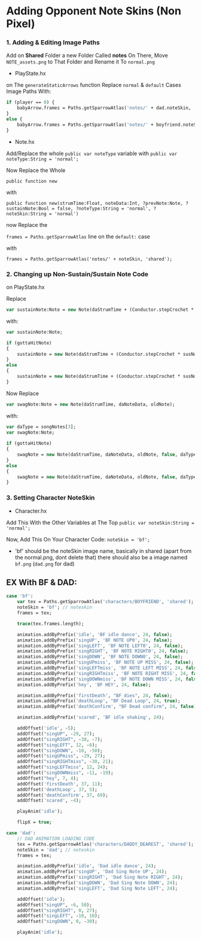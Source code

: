 # Adding Opponent Note Skins (Non Pixel)

### 1. Adding & Editing Image Paths

Add on **Shared** Folder a new Folder Called **notes**
On There, Move `NOTE_assets.png` to That Folder and Rename it To `normal.png`

- PlayState.hx

on The `generateStaticArrows` function
Replace `normal` & `default` Cases Image Paths With:

```haxe
if (player == 0) {
	babyArrow.frames = Paths.getSparrowAtlas('notes/' + dad.noteSkin, 'shared');
}
else {
	babyArrow.frames = Paths.getSparrowAtlas('notes/' + boyfriend.noteSkin, 'shared');
}
```

- Note.hx

Add/Replace the whole `public var noteType` variable with `public var noteType:String = 'normal';`

Now Replace the Whole

`public function new`

with

`public function new(strumTime:Float, noteData:Int, ?prevNote:Note, ?sustainNote:Bool = false, ?noteType:String = 'normal', ?noteSkin:String = 'normal')`

now Replace the

`frames = Paths.getSparrowAtlas` line on the `default:` case

with

`frames = Paths.getSparrowAtlas('notes/' + noteSkin, 'shared');`

### 2. Changing up Non-Sustain/Sustain Note Code

on PlayState.hx

Replace

```haxe
var sustainNote:Note = new Note(daStrumTime + (Conductor.stepCrochet * susNote) + Conductor.stepCrochet, daNoteData, oldNote, true);
```

with:

```haxe
var sustainNote:Note;

if (gottaHitNote)
{
	sustainNote = new Note(daStrumTime + (Conductor.stepCrochet * susNote) + Conductor.stepCrochet, daNoteData, oldNote, true, daType, boyfriend.noteSkin);
}
else
{
	sustainNote = new Note(daStrumTime + (Conductor.stepCrochet * susNote) + Conductor.stepCrochet, daNoteData, oldNote, true, daType, dad.noteSkin);
}
```

Now Replace

```haxe
var swagNote:Note = new Note(daStrumTime, daNoteData, oldNote);
```

with:

```haxe
var daType = songNotes[3];
var swagNote:Note;
					
if (gottaHitNote)
{
	swagNote = new Note(daStrumTime, daNoteData, oldNote, false, daType, boyfriend.noteSkin);
}
else
{
	swagNote = new Note(daStrumTime, daNoteData, oldNote, false, daType, dad.noteSkin);
}
```

### 3. Setting Character NoteSkin

- Character.hx

Add This With the Other Variables at The Top
`public var noteSkin:String = 'normal';`

Now, Add This On Your Character Code: `noteSkin = 'bf';`

- 'bf' should be the noteSkin image name, basically in shared (apart from the normal.png, dont delete that) there should also be a image named `bf.png` (`dad.png` for dad)

## EX With BF & DAD:

```haxe
case 'bf':
	var tex = Paths.getSparrowAtlas('characters/BOYFRIEND', 'shared');
	noteSkin = 'bf'; // noteskin
	frames = tex;

	trace(tex.frames.length);

	animation.addByPrefix('idle', 'BF idle dance', 24, false);
	animation.addByPrefix('singUP', 'BF NOTE UP0', 24, false);
	animation.addByPrefix('singLEFT', 'BF NOTE LEFT0', 24, false);
	animation.addByPrefix('singRIGHT', 'BF NOTE RIGHT0', 24, false);
	animation.addByPrefix('singDOWN', 'BF NOTE DOWN0', 24, false);
	animation.addByPrefix('singUPmiss', 'BF NOTE UP MISS', 24, false);
	animation.addByPrefix('singLEFTmiss', 'BF NOTE LEFT MISS', 24, false);
	animation.addByPrefix('singRIGHTmiss', 'BF NOTE RIGHT MISS', 24, false);
	animation.addByPrefix('singDOWNmiss', 'BF NOTE DOWN MISS', 24, false);
	animation.addByPrefix('hey', 'BF HEY', 24, false);

	animation.addByPrefix('firstDeath', "BF dies", 24, false);
	animation.addByPrefix('deathLoop', "BF Dead Loop", 24, true);
	animation.addByPrefix('deathConfirm', "BF Dead confirm", 24, false);

	animation.addByPrefix('scared', 'BF idle shaking', 24);

	addOffset('idle', -5);
	addOffset("singUP", -29, 27);
	addOffset("singRIGHT", -38, -7);
	addOffset("singLEFT", 12, -6);
	addOffset("singDOWN", -10, -50);
	addOffset("singUPmiss", -29, 27);
	addOffset("singRIGHTmiss", -30, 21);
	addOffset("singLEFTmiss", 12, 24);
	addOffset("singDOWNmiss", -11, -19);
	addOffset("hey", 7, 4);
	addOffset('firstDeath', 37, 11);
	addOffset('deathLoop', 37, 5);
	addOffset('deathConfirm', 37, 69);
	addOffset('scared', -4);

	playAnim('idle');

	flipX = true;

case 'dad':
	// DAD ANIMATION LOADING CODE
	tex = Paths.getSparrowAtlas('characters/DADDY_DEAREST', 'shared');
	noteSkin = 'dad'; // noteskin
	frames = tex;

	animation.addByPrefix('idle', 'Dad idle dance', 24);
	animation.addByPrefix('singUP', 'Dad Sing Note UP', 24);
	animation.addByPrefix('singRIGHT', 'Dad Sing Note RIGHT', 24);
	animation.addByPrefix('singDOWN', 'Dad Sing Note DOWN', 24);
	animation.addByPrefix('singLEFT', 'Dad Sing Note LEFT', 24);

	addOffset('idle');
	addOffset("singUP", -6, 50);
	addOffset("singRIGHT", 0, 27);
	addOffset("singLEFT", -10, 10);
	addOffset("singDOWN", 0, -30);

	playAnim('idle');
```

